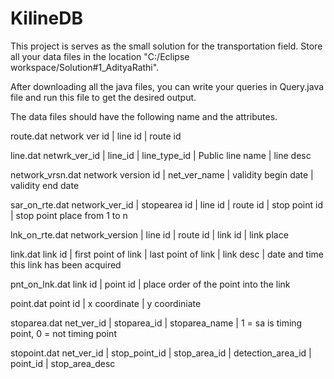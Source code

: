 # KilineDB

This project is serves as the small solution for the transportation field. 
Store all your data files in the location "C:/Eclipse workspace/Solution#1_AdityaRathi".

After downloading all the java files, you can write your queries in Query.java file and run this file to get the desired output.

The data files should have the following name and the attributes.

route.dat
network ver id | line id | route id

line.dat
netwrk_ver_id | line_id | line_type_id | Public line name | line desc

network_vrsn.dat
network version id | net_ver_name | validity begin date | validity end date



sar_on_rte.dat
network_ver_id | stopearea id | line id | route id | stop point id | stop point place from 1 to n


lnk_on_rte.dat
network_version | line id | route id | link id | link place 


link.dat
link id | first point of link | last point of link | link desc | date and time this link has been  acquired


pnt_on_lnk.dat
link id | point id | place order of the point into the link

point.dat
point id | x coordinate | y coordiniate

stoparea.dat
net_ver_id | stoparea_id | stoparea_name | 1 = sa is timing point, 0 = not timing point

stopoint.dat
net_ver_id | stop_point_id | stop_area_id | detection_area_id | point_id | stop_area_desc
